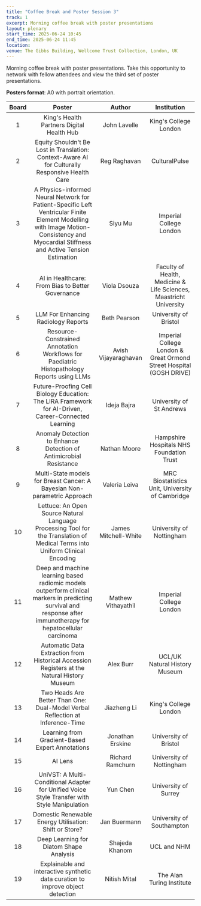 ```yaml
---
title: "Coffee Break and Poster Session 3"
track: 1
excerpt: Morning coffee break with poster presentations
layout: plenary
start_time: 2025-06-24 10:45
end_time: 2025-06-24 11:45
location:
venue: The Gibbs Building, Wellcome Trust Collection, London, UK
---
```


Morning coffee break with poster presentations. Take this opportunity to network with fellow attendees and view the third set of poster presentations.

**Posters format**: A0 with portrait orientation.

| Board | Poster | Author | Institution  |
| :----: | :----: | :----: | :----: |
| 1 | King's Health Partners Digital Health Hub | John Lavelle | King's College London |
| 2 | Equity Shouldn't Be Lost in Translation: Context-Aware AI for Culturally Responsive Health Care | Reg Raghavan | CulturalPulse |
| 3 | A Physics-informed Neural Network for Patient-Specific Left Ventricular Finite Element Modelling with Image Motion-Consistency and Myocardial Stiffness and Active Tension Estimation | Siyu Mu | Imperial College London |
| 4 | AI in Healthcare: From Bias to Better Governance | Viola Dsouza | Faculty of Health, Medicine & Life Sciences, Maastricht University |
| 5 | LLM For Enhancing Radiology Reports | Beth Pearson | University of Bristol |
| 6 | Resource-Constrained Annotation Workflows for Paediatric Histopathology Reports using LLMs | Avish Vijayaraghavan | Imperial College London & Great Ormond Street Hospital (GOSH DRIVE) |
| 7 | Future-Proofing Cell Biology Education: The LIRA Framework for AI-Driven, Career-Connected Learning | Ideja Bajra | University of St Andrews |
| 8 | Anomaly Detection to Enhance Detection of Antimicrobial Resistance | Nathan Moore | Hampshire Hospitals NHS Foundation Trust |
| 9 | Multi-State models for Breast Cancer: A Bayesian Non-parametric Approach | Valeria Leiva | MRC Biostatistics Unit, University of Cambridge |
| 10 | Lettuce: An Open Source Natural Language Processing Tool for the Translation of Medical Terms into Uniform Clinical Encoding | James Mitchell-White | University of Nottingham |
| 11 | Deep and machine learning based radiomic models outperform clinical markers in predicting survival and response after immunotherapy for hepatocellular carcinoma | Mathew Vithayathil | Imperial College London |
| 12 | Automatic Data Extraction from Historical Accession Registers at the Natural History Museum | Alex Burr | UCL/UK Natural History Museum |
| 13 | Two Heads Are Better Than One: Dual-Model Verbal Reflection at Inference-Time | Jiazheng Li | King's College London |
| 14 | Learning from Gradient-Based Expert Annotations | Jonathan Erskine | University of Bristol |
| 15 | AI Lens | Richard Ramchurn | University of Nottingham |
| 16 | UniVST: A Multi-Conditional Adapter for Unified Voice Style Transfer with Style Manipulation | Yun Chen | University of Surrey |
| 17 | Domestic Renewable Energy Utilisation: Shift or Store? | Jan Buermann | University of Southampton |
| 18 | Deep Learning for Diatom Shape Analysis | Shajeda Khanom | UCL and NHM |
| 19 | Explainable and interactive synthetic data curation to improve object detection | Nitish Mital | The Alan Turing Institute |
